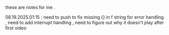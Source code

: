 these are notes for me .

08.19.2025.01:15 : need to push to fix missing {} in f string for error handling , need to add interrupt handling , need to figure out why it doesn't play after first video
